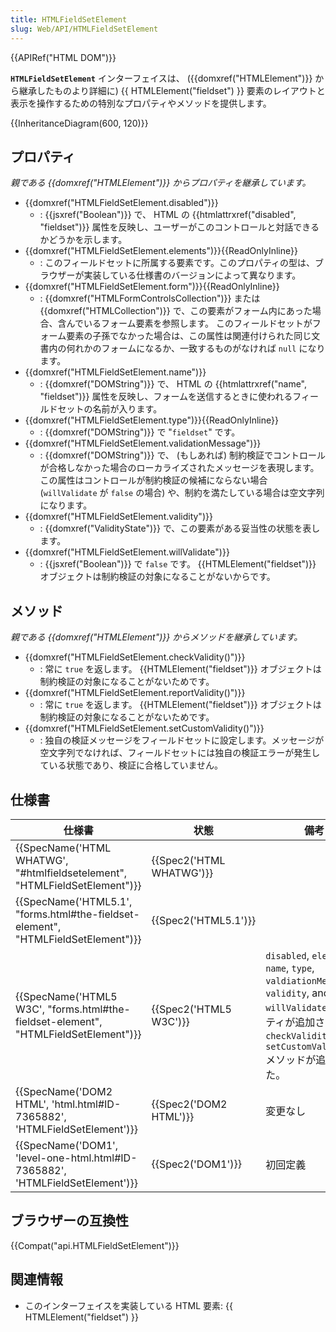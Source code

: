 ```yaml
---
title: HTMLFieldSetElement
slug: Web/API/HTMLFieldSetElement
---
```


{{APIRef("HTML DOM")}}

**`HTMLFieldSetElement`** インターフェイスは、 ({{domxref("HTMLElement")}} から継承したものより詳細に) {{ HTMLElement("fieldset") }} 要素のレイアウトと表示を操作するための特別なプロパティやメソッドを提供します。

{{InheritanceDiagram(600, 120)}}

## プロパティ

_親である {{domxref("HTMLElement")}} からプロパティを継承しています。_

- {{domxref("HTMLFieldSetElement.disabled")}}
  - : {{jsxref("Boolean")}} で、 HTML の {{htmlattrxref("disabled", "fieldset")}} 属性を反映し、ユーザーがこのコントロールと対話できるかどうかを示します。
- {{domxref("HTMLFieldSetElement.elements")}}{{ReadOnlyInline}}
  - : このフィールドセットに所属する要素です。このプロパティの型は、ブラウザーが実装している仕様書のバージョンによって異なります。
- {{domxref("HTMLFieldSetElement.form")}}{{ReadOnlyInline}}
  - : {{domxref("HTMLFormControlsCollection")}} または {{domxref("HTMLCollection")}} で、この要素がフォーム内にあった場合、含んでいるフォーム要素を参照します。
    このフィールドセットがフォーム要素の子孫でなかった場合は、この属性は関連付けられた同じ文書内の何れかのフォームになるか、一致するものがなければ `null` になります。
- {{domxref("HTMLFieldSetElement.name")}}
  - : {{domxref("DOMString")}} で、 HTML の {{htmlattrxref("name", "fieldset")}} 属性を反映し、フォームを送信するときに使われるフィールドセットの名前が入ります。
- {{domxref("HTMLFieldSetElement.type")}}{{ReadOnlyInline}}
  - : {{domxref("DOMString")}} で "`fieldset`" です。
- {{domxref("HTMLFieldSetElement.validationMessage")}}
  - : {{domxref("DOMString")}} で、 (もしあれば) 制約検証でコントロールが合格しなかった場合のローカライズされたメッセージを表現します。この属性はコントロールが制約検証の候補にならない場合 (`willValidate` が `false` の場合) や、制約を満たしている場合は空文字列になります。
- {{domxref("HTMLFieldSetElement.validity")}}
  - : {{domxref("ValidityState")}} で、この要素がある妥当性の状態を表します。
- {{domxref("HTMLFieldSetElement.willValidate")}}
  - : {{jsxref("Boolean")}} で `false` です。 {{HTMLElement("fieldset")}} オブジェクトは制約検証の対象になることがないからです。

## メソッド

_親である {{domxref("HTMLElement")}} からメソッドを継承しています。_

- {{domxref("HTMLFieldSetElement.checkValidity()")}}
  - : 常に `true` を返します。 {{HTMLElement("fieldset")}} オブジェクトは制約検証の対象になることがないためです。
- {{domxref("HTMLFieldSetElement.reportValidity()")}}
  - : 常に `true` を返します。 {{HTMLElement("fieldset")}} オブジェクトは制約検証の対象になることがないためです。
- {{domxref("HTMLFieldSetElement.setCustomValidity()")}}
  - : 独自の検証メッセージをフィールドセットに設定します。メッセージが空文字列でなければ、フィールドセットには独自の検証エラーが発生している状態であり、検証に合格していません。

## 仕様書

| 仕様書                                                                                                           | 状態                             | 備考                                                                                                                                                                                 |
| ---------------------------------------------------------------------------------------------------------------- | -------------------------------- | ------------------------------------------------------------------------------------------------------------------------------------------------------------------------------------ |
| {{SpecName('HTML WHATWG', "#htmlfieldsetelement", "HTMLFieldSetElement")}}             | {{Spec2('HTML WHATWG')}} |                                                                                                                                                                                      |
| {{SpecName('HTML5.1', "forms.html#the-fieldset-element", "HTMLFieldSetElement")}}     | {{Spec2('HTML5.1')}}     |                                                                                                                                                                                      |
| {{SpecName('HTML5 W3C', "forms.html#the-fieldset-element", "HTMLFieldSetElement")}} | {{Spec2('HTML5 W3C')}}     | `disabled`, `elements`, `name`, `type`, `valdiationMessage`, `validity`, and `willValidate` プロパティが追加された。 `checkValidity()`, `setCustomValidity()` メソッドが追加された。 |
| {{SpecName('DOM2 HTML', 'html.html#ID-7365882', 'HTMLFieldSetElement')}}                 | {{Spec2('DOM2 HTML')}}     | 変更なし                                                                                                                                                                             |
| {{SpecName('DOM1', 'level-one-html.html#ID-7365882', 'HTMLFieldSetElement')}}         | {{Spec2('DOM1')}}         | 初回定義                                                                                                                                                                             |

## ブラウザーの互換性

{{Compat("api.HTMLFieldSetElement")}}

## 関連情報

- このインターフェイスを実装している HTML 要素: {{ HTMLElement("fieldset") }}
